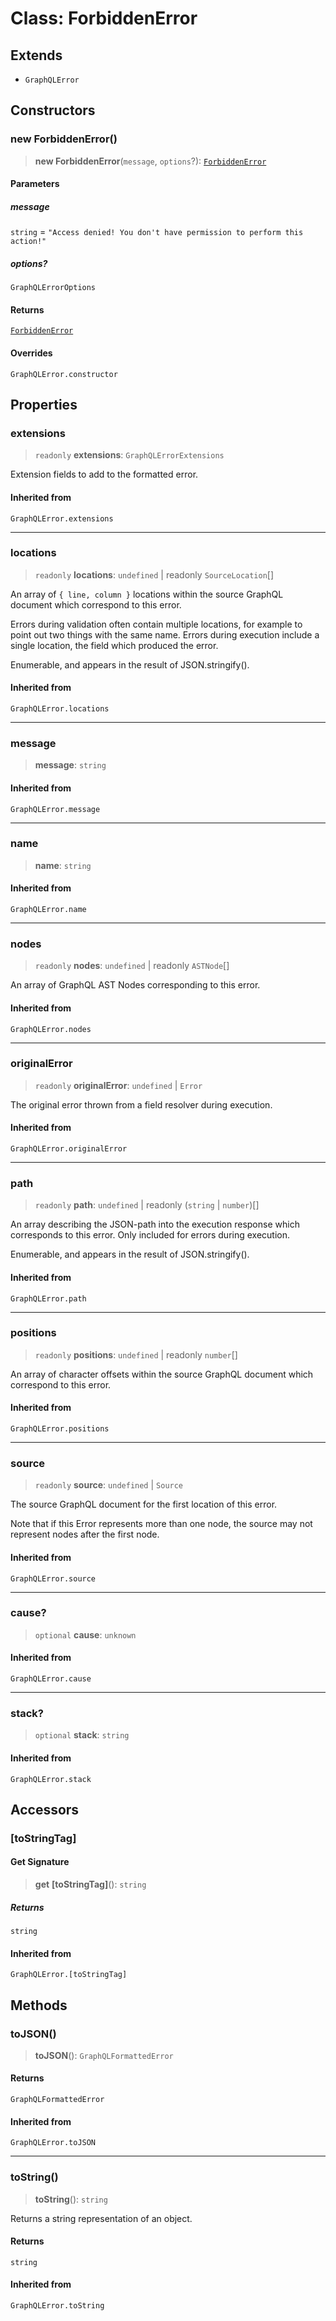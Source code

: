 # Class: ForbiddenError

## Extends

- `GraphQLError`

## Constructors

### new ForbiddenError()

> **new ForbiddenError**(`message`, `options`?): [`ForbiddenError`](ForbiddenError.md)

#### Parameters

##### message

`string` = `"Access denied! You don't have permission to perform this action!"`

##### options?

`GraphQLErrorOptions`

#### Returns

[`ForbiddenError`](ForbiddenError.md)

#### Overrides

`GraphQLError.constructor`

## Properties

### extensions

> `readonly` **extensions**: `GraphQLErrorExtensions`

Extension fields to add to the formatted error.

#### Inherited from

`GraphQLError.extensions`

---

### locations

> `readonly` **locations**: `undefined` \| readonly `SourceLocation`[]

An array of `{ line, column }` locations within the source GraphQL document
which correspond to this error.

Errors during validation often contain multiple locations, for example to
point out two things with the same name. Errors during execution include a
single location, the field which produced the error.

Enumerable, and appears in the result of JSON.stringify().

#### Inherited from

`GraphQLError.locations`

---

### message

> **message**: `string`

#### Inherited from

`GraphQLError.message`

---

### name

> **name**: `string`

#### Inherited from

`GraphQLError.name`

---

### nodes

> `readonly` **nodes**: `undefined` \| readonly `ASTNode`[]

An array of GraphQL AST Nodes corresponding to this error.

#### Inherited from

`GraphQLError.nodes`

---

### originalError

> `readonly` **originalError**: `undefined` \| `Error`

The original error thrown from a field resolver during execution.

#### Inherited from

`GraphQLError.originalError`

---

### path

> `readonly` **path**: `undefined` \| readonly (`string` \| `number`)[]

An array describing the JSON-path into the execution response which
corresponds to this error. Only included for errors during execution.

Enumerable, and appears in the result of JSON.stringify().

#### Inherited from

`GraphQLError.path`

---

### positions

> `readonly` **positions**: `undefined` \| readonly `number`[]

An array of character offsets within the source GraphQL document
which correspond to this error.

#### Inherited from

`GraphQLError.positions`

---

### source

> `readonly` **source**: `undefined` \| `Source`

The source GraphQL document for the first location of this error.

Note that if this Error represents more than one node, the source may not
represent nodes after the first node.

#### Inherited from

`GraphQLError.source`

---

### cause?

> `optional` **cause**: `unknown`

#### Inherited from

`GraphQLError.cause`

---

### stack?

> `optional` **stack**: `string`

#### Inherited from

`GraphQLError.stack`

## Accessors

### \[toStringTag\]

#### Get Signature

> **get** **\[toStringTag\]**(): `string`

##### Returns

`string`

#### Inherited from

`GraphQLError.[toStringTag]`

## Methods

### toJSON()

> **toJSON**(): `GraphQLFormattedError`

#### Returns

`GraphQLFormattedError`

#### Inherited from

`GraphQLError.toJSON`

---

### toString()

> **toString**(): `string`

Returns a string representation of an object.

#### Returns

`string`

#### Inherited from

`GraphQLError.toString`
